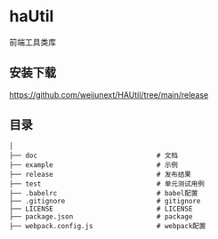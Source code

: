 # haUtil
前端工具类库

## 安装下载
https://github.com/weijunext/HAUtil/tree/main/release 
## 目录

```  
│
├── doc                              # 文档
├── example                          # 示例
├── release                          # 发布结果
├── test                             # 单元测试用例
├── .babelrc                         # babel配置
├── .gitignore                       # gitignore
├── LICENSE                          # LICENSE
├── package.json                     # package
├── webpack.config.js                # webpack配置